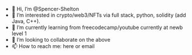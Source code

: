- 👋 Hi, I’m @Spencer-Shelton
- 👀 I’m interested in crypto/web3/NFTs via full stack, python, solidity (add Java, C++).
- 🌱 I’m currently learning from freecodecamp/youtube currently at newb level 1
- 💞️ I’m looking to collaborate on the above
- 📫 How to reach me: here or email

<!---
Spencer-Shelton/Spencer-Shelton is a ✨ special ✨ repository because its `README.md` (this file) appears on your GitHub profile.
You can click the Preview link to take a look at your changes.
--->
